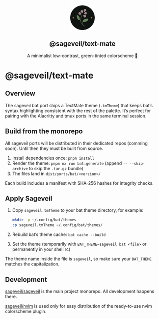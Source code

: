 <p align="center">
    <img src="../../../assets/sageveil-logo.png" width="80" />
    <h2 align="center">@sageveil/text-mate</h2>
</p>

<p align="center">A minimalist low-contrast, green-tinted colorscheme 🌱</p>

# @sageveil/text-mate

## Overview

The sageveil bat port ships a TextMate theme (`.tmTheme`) that keeps bat’s syntax highlighting consistent with the rest of the palette.
It’s perfect for pairing with the Alacritty and tmux ports in the same terminal session.

## Build from the monorepo

All sageveil ports will be distributed in their dedicated repos (comming soon). Until then they must be built from source.

1. Install dependencies once: `pnpm install`
2. Render the theme: `pnpm nx run bat:generate` (append `-- --skip-archive` to skip the `.tar.gz` bundle)
3. The files land in `dist/ports/bat/<version>/`

Each build includes a manifest with SHA-256 hashes for integrity checks.

## Apply Sageveil

1. Copy `sageveil.tmTheme` to your bat theme directory, for example:

   ```bash
   mkdir -p ~/.config/bat/themes
   cp sageveil.tmTheme ~/.config/bat/themes/
   ```

2. Rebuild bat’s theme cache: `bat cache --build`
3. Set the theme (temporarily with `BAT_THEME=sageveil bat <file>` or permanently in your shell rc)

The theme name inside the file is `sageveil`, so make sure your `BAT_THEME` matches the capitalization.

## Development

[sageveil/sageveil](https://github.com/sageveil/sageveil) is the main project monorepo. All development happens there.

[sageveil/nvim](https://github.com/sageveil/nvim) is used only for easy distribution of the ready-to-use nvim colorscheme plugin.

